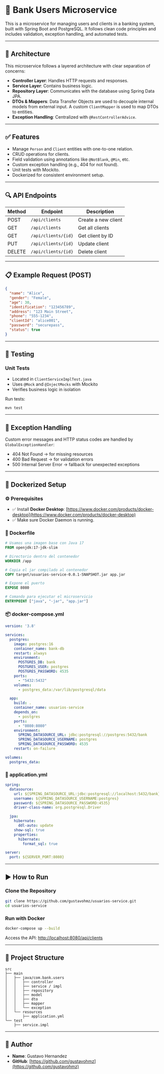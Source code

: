 # 🏦 Bank Users Microservice

This is a microservice for managing users and clients in a banking system, built with Spring Boot and PostgreSQL. It follows clean code principles and includes validation, exception handling, and automated tests.

---

## 🧱 Architecture

This microservice follows a layered architecture with clear separation of concerns:

- **Controller Layer**: Handles HTTP requests and responses.
- **Service Layer**: Contains business logic.
- **Repository Layer**: Communicates with the database using Spring Data JPA.
- **DTOs & Mappers**: Data Transfer Objects are used to decouple internal models from external input. A custom `ClientMapper` is used to map DTOs to entities.
- **Exception Handling**: Centralized with `@RestControllerAdvice`.

---

## ✅ Features

- Manage `Person` and `Client` entities with one-to-one relation.
- CRUD operations for clients.
- Field validation using annotations like `@NotBlank`, `@Min`, etc.
- Custom exception handling (e.g., 404 for not found).
- Unit tests with Mockito.
- Dockerized for consistent environment setup.

---

## 🔍 API Endpoints

| Method | Endpoint             | Description          |
|--------|----------------------|----------------------|
| POST   | `/api/clients`       | Create a new client  |
| GET    | `/api/clients`       | Get all clients      |
| GET    | `/api/clients/{id}`  | Get client by ID     |
| PUT    | `/api/clients/{id}`  | Update client        |
| DELETE | `/api/clients/{id}`  | Delete client        |

---

## 📋 Example Request (POST)

```json
{
  "name": "Alice",
  "gender": "Female",
  "age": 30,
  "identification": "123456789",
  "address": "123 Main Street",
  "phone": "555-1234",
  "clientId": "alice001",
  "password": "securepass",
  "status": true
}
```

---

## 🧪 Testing

### Unit Tests

- Located in `ClientServiceImplTest.java`
- Uses `@Mock` and `@InjectMocks` with Mockito
- Verifies business logic in isolation

Run tests:

```bash
mvn test
```

---

## 🚨 Exception Handling

Custom error messages and HTTP status codes are handled by `GlobalExceptionHandler`:

- 404 Not Found → for missing resources
- 400 Bad Request → for validation errors
- 500 Internal Server Error → fallback for unexpected exceptions

---

## 🐳 Dockerized Setup

### ⚙️ Prerequisites

- ✅ Install **Docker Desktop**: [https://www.docker.com/products/docker-desktop](https://www.docker.com/products/docker-desktop)
- ✅ Make sure Docker Daemon is running.

### 🧱 Dockerfile

```dockerfile
# Usamos una imagen base con Java 17
FROM openjdk:17-jdk-slim

# Directorio dentro del contenedor
WORKDIR /app

# Copia el jar compilado al contenedor
COPY target/usuarios-service-0.0.1-SNAPSHOT.jar app.jar

# Expone el puerto
EXPOSE 8080

# Comando para ejecutar el microservicio
ENTRYPOINT ["java", "-jar", "app.jar"]
```

### 📦 docker-compose.yml

```yaml
version: '3.8'

services:
  postgres:
    image: postgres:16
    container_name: bank-db
    restart: always
    environment:
      POSTGRES_DB: bank
      POSTGRES_USER: postgres
      POSTGRES_PASSWORD: 4535
    ports:
      - "5432:5432"
    volumes:
      - postgres_data:/var/lib/postgresql/data

  app:
    build: .
    container_name: usuarios-service
    depends_on:
      - postgres
    ports:
      - "8080:8080"
    environment:
      SPRING_DATASOURCE_URL: jdbc:postgresql://postgres:5432/bank
      SPRING_DATASOURCE_USERNAME: postgres
      SPRING_DATASOURCE_PASSWORD: 4535
    restart: on-failure

volumes:
  postgres_data:
```

### 📄 application.yml

```yaml
spring:
  datasource:
    url: ${SPRING_DATASOURCE_URL:jdbc:postgresql://localhost:5432/bank}
    username: ${SPRING_DATASOURCE_USERNAME:postgres}
    password: ${SPRING_DATASOURCE_PASSWORD:4535}
    driver-class-name: org.postgresql.Driver

  jpa:
    hibernate:
      ddl-auto: update
    show-sql: true
    properties:
      hibernate:
        format_sql: true

server:
  port: ${SERVER_PORT:8080}
```

---

## ▶️ How to Run

### Clone the Repository

```bash
git clone https://github.com/gustavohmz/usuarios-service.git
cd usuarios-service
```

### Run with Docker

```bash
docker-compose up --build
```

Access the API: [http://localhost:8080/api/clients](http://localhost:8080/api/clients)

---

## 📂 Project Structure

```
src
├── main
│   ├── java/com.bank.users
│   │   ├── controller
│   │   ├── service / impl
│   │   ├── repository
│   │   ├── model
│   │   ├── dto
│   │   ├── mapper
│   │   └── exception
│   └── resources
│       ├── application.yml
└── test
    ├── service.impl
```

---

## 👤 Author

- **Name**: Gustavo Hernandez
- **GitHub**: [https://github.com/gustavohmz](https://github.com/gustavohmz)
